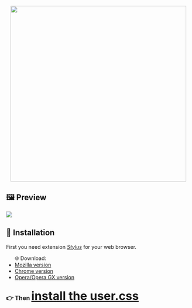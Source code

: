 <p align="center"><a href="https://userstyles.world/style/707/pcgamingwiki-dark-theme"><img src="https://i.imgur.com/HoVoHDM.png" style="width: 30rem;"></img></a></p>

<div id="preview">
  <h2>🖼 Preview</h2>
    <img src="https://i.imgur.com/L5YV9kr.png"></img>
</div>

<div id="installation">
 <h2>📁 Installation</h2>
   <div class="stylus">
       <p>First you need extension <a href="https://add0n.com/stylus.html" style="font-style: italic;">Stylus</a> for your web browser.</p>
          <ul>🌐 Download:
            <li><a href="https://addons.mozilla.org/en-US/firefox/addon/styl-us/">Mozilla version</a></li>
            <li><a href="https://chrome.google.com/webstore/detail/stylus/clngdbkpkpeebahjckkjfobafhncgmne">Chrome version</a></li>
            <li><a href="https://addons.opera.com/en/extensions/details/stylus/">Opera/Opera GX version</a></li>
          </ul>
   </div>
   <div class="user.css">
     <h3>👉 Then 
        <a href="https://github.com/blyad2137/pcgamingwiki-dark-theme/raw/main/dark-theme.user.css" style="font-size: 2rem;"> install the user.css</a></h3>
   </div>
</div>
